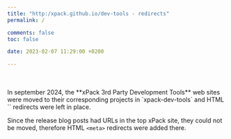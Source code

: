 ```yaml
---
title: "http:/xpack.github.io/dev-tools - redirects"
permalink: /

comments: false
toc: false

date: 2023-02-07 11:29:00 +0200

---
```


<br/>
<br/>
In september 2024, the **xPack 3rd Party Development Tools** web sites were
moved to their corresponding projects in `xpack-dev-tools`
and HTML `<meta>` redirects were left
in place.

Since the release blog posts had URLs in the top xPack site, they could not be
moved, therefore HTML `<meta>`
redirects were added there.
